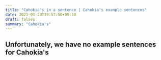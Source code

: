 ```yaml
---
title: "Cahokia's in a sentence | Cahokia's example sentences"
date: 2021-01-20T19:57:50+05:30
draft: falses
summary: "Cahokia's"
---
```

## Unfortunately, we have no example sentences for Cahokia's                 
